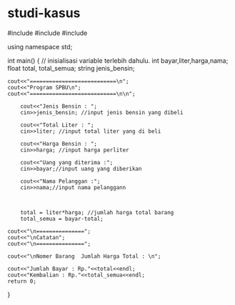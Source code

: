# studi-kasus

#include <iostream>
#include <string>
#include <iomanip>

using namespace std;

int main()
{
    // inisialisasi variable terlebih dahulu.
    int bayar,liter,harga,nama;
    float total, total_semua;
    string jenis_bensin;

    cout<<"===========================\n";
    cout<<"Program SPBU\n";
    cout<<"===========================\n\n";

        cout<<"Jenis Bensin : ";
        cin>>jenis_bensin; //input jenis bensin yang dibeli

        cout<<"Total Liter : ";
        cin>>liter; //input total liter yang di beli

        cout<<"Harga Bensin : ";
        cin>>harga; //input harga perliter
        
        cout<<"Uang yang diterima :";
        cin>>bayar;//input uang yang diberikan
        
		cout<<"Nama Pelanggan :";
        cin>>nama;//input nama pelanggann
        
        
        
        total = liter*harga; //jumlah harga total barang
        total_semua = bayar-total;

    cout<<"\n===============";
    cout<<"\nCatatan";
    cout<<"\n===============";

    cout<<"\nNomer Barang  Jumlah Harga Total : \n";
    
    cout<<"Jumlah Bayar : Rp."<<total<<endl; 
    cout<<"Kembalian : Rp."<<total_semua<<endl;
    return 0;
}
